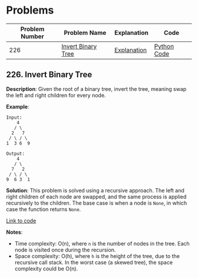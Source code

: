 # Problems

| Problem Number | Problem Name | Explanation | Code |
|----------------|--------------|-------------|------|
| 226 | [Invert Binary Tree](#226-invert-binary-tree) | [Explanation](#226-invert-binary-tree) | [Python Code](./226_invert_binary_tree.py) |

## 226. Invert Binary Tree

**Description**:
Given the root of a binary tree, invert the tree, meaning swap the left and right children for every node.

**Example**:
```plaintext
Input:
    4
   / \
  2   7
 / \ / \
1  3 6  9

Output:
    4
   / \
  7   2
 / \ / \
9  6 3  1
```

**Solution**:
This problem is solved using a recursive approach. The left and right children of each node are swapped, and the same process is applied recursively to the children. The base case is when a node is `None`, in which case the function returns `None`.

[Link to code](226_invert_binary_tree.py)

**Notes**:
- Time complexity: O(n), where `n` is the number of nodes in the tree. Each node is visited once during the recursion.
- Space complexity: O(h), where `h` is the height of the tree, due to the recursive call stack. In the worst case (a skewed tree), the space complexity could be O(n).
